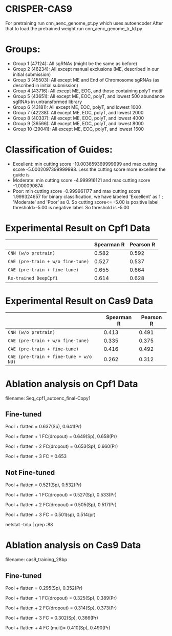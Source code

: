 # CRISPER-CAS9

For pretraining run cnn_aenc_genome_pt.py which uses autoencoder
After that to load the pretrained weight run cnn_aenc_genome_tr_ld.py

# Groups:

- Group 1 (47124): All sgRNAs (might be the same as before)
- Group 2 (46234): All except manual exclusions (ME, described in our initial submission)
- Group 3 (45503): All except ME and End of Chromosome sgRNAs (as described in initial submission)
- Group 4 (43716): All except ME, EOC, and those containing polyT motif 
- Group 5 (43651): All except ME, EOC, polyT, and lowest 500 abundance sgRNAs in untransformed library
- Group 6 (43181): All except ME, EOC, polyT, and lowest 1000
- Group 7 (42238): All except ME, EOC, polyT, and lowest 2000  
- Group 8 (40337): All except ME, EOC, polyT, and lowest 4000  
- Group 9 (36566): All except ME, EOC, polyT, and lowest 8000 
- Group 10 (29041): All except ME, EOC, polyT, and lowest 1600

# Classification of Guides:
- Excellent: min cutting score -10.003659369999999 and max cutting score  -5.0002097399999998. Less the cutting score more                  excellent the guide is
- Moderate: min cutting score -4.999916121 and max cutting score -1.000090874 
- Poor: min cutting score -0.999961177 and max cutting score 1.999324657
for binary classification, we have labeled 'Excellent' as 1 ; 'Moderate' and 'Poor' as 0. So cutting score<= -5.00 is positive label threshold>-5.00 is negative label. So threshold is -5.00

# Experimental Result on Cpf1 Data

|  | Spearman R | Pearson R |  
| --- | --- | --- |
| `CNN (w/o pretrain)` | 0.582 |  0.592 |
| `CAE (pre-train + w/o fine-tune)` | 0.527 | 0.537 |
| `CAE (pre-train + fine-tune)` | 0.655 |  0.664 |
| `Re-trained DeepCpf1` | 0.614 |  0.628 |

# Experimental Result on Cas9 Data

|  | Spearman R | Pearson R |  
| --- | --- | --- |
| `CNN (w/o pretrain)` | 0.413 |  0.491 |
| `CAE (pre-train + w/o fine-tune)` | 0.335 | 0.375 |
| `CAE (pre-train + fine-tune)` | 0.416 | 0.492  |
| `CAE (pre-train + fine-tune + w/o NU)` | 0.262 | 0.312  |

# Ablation analysis on Cpf1 Data
filename: Seq_cpf1_autoenc_final-Copy1
## Fine-tuned
Pool + flatten = 0.637(Sp), 0.641(Pr)

Pool + flatten + 1 FC(dropout) = 0.649(Sp), 0.658(Pr)

Pool + flatten + 2 FC(dropout) = 0.653(Sp), 0.660(Pr)

Pool + flatten + 3 FC = 0.653

## Not Fine-tuned
Pool + flatten = 0.521(Sp), 0.532(Pr)

Pool + flatten + 1 FC(dropout) = 0.527(Sp), 0.533(Pr)

Pool + flatten + 2 FC(dropout) = 0.505(Sp), 0.517(Pr)

Pool + flatten + 3 FC = 0.501(sp), 0.514(pr)

netstat -tnlp | grep :88

# Ablation analysis on Cas9 Data
filename: cas9_training_28bp
## Fine-tuned
Pool + flatten = 0.295(Sp), 0.352(Pr)

Pool + flatten + 1 FC(dropout) = 0.325(Sp), 0.389(Pr)

Pool + flatten + 2 FC(dropout) = 0.314(Sp), 0.373(Pr)

Pool + flatten + 3 FC =  0.302(Sp), 0.366(Pr)

Pool + flatten + 4 FC (mult)=  0.410(Sp), 0.490(Pr)

